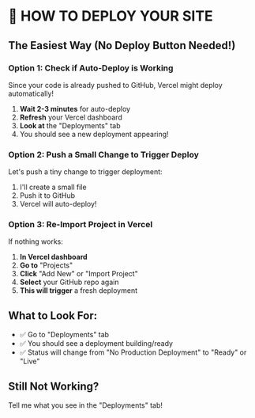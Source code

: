 # 🎯 HOW TO DEPLOY YOUR SITE

## The Easiest Way (No Deploy Button Needed!)

### Option 1: Check if Auto-Deploy is Working
Since your code is already pushed to GitHub, Vercel might deploy automatically!

1. **Wait 2-3 minutes** for auto-deploy
2. **Refresh** your Vercel dashboard
3. **Look at** the "Deployments" tab
4. You should see a new deployment appearing!

### Option 2: Push a Small Change to Trigger Deploy
Let's push a tiny change to trigger deployment:

1. I'll create a small file
2. Push it to GitHub
3. Vercel will auto-deploy!

### Option 3: Re-Import Project in Vercel
If nothing works:

1. **In Vercel dashboard**
2. **Go to** "Projects"
3. **Click** "Add New" or "Import Project"
4. **Select** your GitHub repo again
5. **This will trigger** a fresh deployment

## What to Look For:
- ✅ Go to "Deployments" tab
- ✅ You should see a deployment building/ready
- ✅ Status will change from "No Production Deployment" to "Ready" or "Live"

## Still Not Working?
Tell me what you see in the "Deployments" tab!

